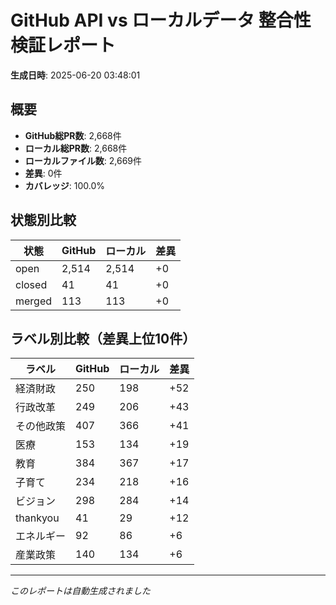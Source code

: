 # GitHub API vs ローカルデータ 整合性検証レポート

**生成日時**: 2025-06-20 03:48:01

## 概要

- **GitHub総PR数**: 2,668件
- **ローカル総PR数**: 2,668件
- **ローカルファイル数**: 2,669件
- **差異**: 0件
- **カバレッジ**: 100.0%

## 状態別比較

| 状態 | GitHub | ローカル | 差異 |
|------|--------|----------|------|
| open | 2,514 | 2,514 | +0 |
| closed | 41 | 41 | +0 |
| merged | 113 | 113 | +0 |

## ラベル別比較（差異上位10件）

| ラベル | GitHub | ローカル | 差異 |
|--------|--------|----------|------|
| 経済財政 | 250 | 198 | +52 |
| 行政改革 | 249 | 206 | +43 |
| その他政策 | 407 | 366 | +41 |
| 医療 | 153 | 134 | +19 |
| 教育 | 384 | 367 | +17 |
| 子育て | 234 | 218 | +16 |
| ビジョン | 298 | 284 | +14 |
| thankyou | 41 | 29 | +12 |
| エネルギー | 92 | 86 | +6 |
| 産業政策 | 140 | 134 | +6 |

---
*このレポートは自動生成されました*